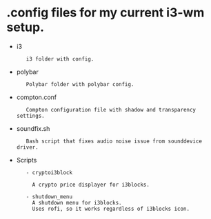 # .config files for my current i3-wm setup.
         
         
         
- i3
  
         i3 folder with config.
  
- polybar
  
         Polybar folder with polybar config. 
  
- compton.conf

         Compton configuration file with shadow and transparency settings.
  
- soundfix.sh

         Bash script that fixes audio noise issue from sounddevice driver.

- Scripts

         - cryptoi3block

           A crypto price displayer for i3blocks.
  
         - shutdown_menu
           A shutdown menu for i3blocks.
           Uses rofi, so it works regardless of i3blocks icon.
